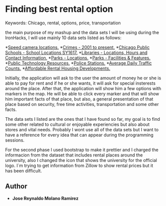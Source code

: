 # Finding best rental option

Keywords: Chicago, rental, options, price, transportation

the main purpose of my mashup and the data sets I will be using during the IronHacks, I will use mainly 10 data sets listed as follows:

*[Speed camera locations.](https://catalog.data.gov/dataset/speed-camera-locations-0ab34)
*[Crimes - 2001 to present.](https://catalog.data.gov/dataset/crimes-2001-to-present-398a4)
*[Chicago Public Schools - School Locations SY1617.](https://catalog.data.gov/dataset/chicago-public-schools-school-locations-sy1617)
*[Libraries - Locations, Hours and Contact Information.](https://catalog.data.gov/dataset/libraries-locations-hours-and-contact-information-f3c61)
*[Parks - Locations.](https://catalog.data.gov/dataset/parks-locations-10f58)
*[Parks - Facilities & Features.](https://catalog.data.gov/dataset/parks-facilities-features-c4402)
*[Public Technology Resources.](https://catalog.data.gov/dataset/public-technology-resources-134a0)
*[Police Stations.](https://catalog.data.gov/dataset/police-stations-3a3a8)
*[Average Daily Traffic Counts.](https://catalog.data.gov/dataset/average-daily-traffic-counts-3968f)
*[Affordable Rental Housing Developments.](https://catalog.data.gov/dataset/affordable-rental-housing-developments-ef5c2)

Initially, the application will ask to the user the amount of money he or she is able to pay for rent and if he or she wants, it will ask for special insterests around the place. After that, the application will show him a few options with markers in the map. He will be able to click every marker and that will show him important facts of that place, but also, a general presentation of that place based on security, free time activities, transportation and some other facts. 

The data sets I listed are the ones that I have found so far, my goal is to find some other related to cultural or enjoyable experiencies but also about stores and vital needs. Probably I wont use all of the data sets but I want to have a reference for every idea that can appear during the programming sessions.

For the second phase I used bootstrap to make it prettier and I charged the informacion from the dataset that includes rental places around the university, also I changed the icon that shows the university for the official logo. I´m trying to get information from Zillow to show rental prices but it has been difficult.

## Author

* **Jose Reynaldo Molano Ramirez**